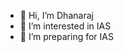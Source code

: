 - 👋 Hi, I’m Dhanaraj 
- 👀 I’m interested in IAS
- 🌱 I’m preparing for IAS


<!---
dhanarajyanamadala/dhanarajyanamadala is a ✨ special ✨ repository because its `README.md` (this file) appears on your GitHub profile.
You can click the Preview link to take a look at your changes.
--->
